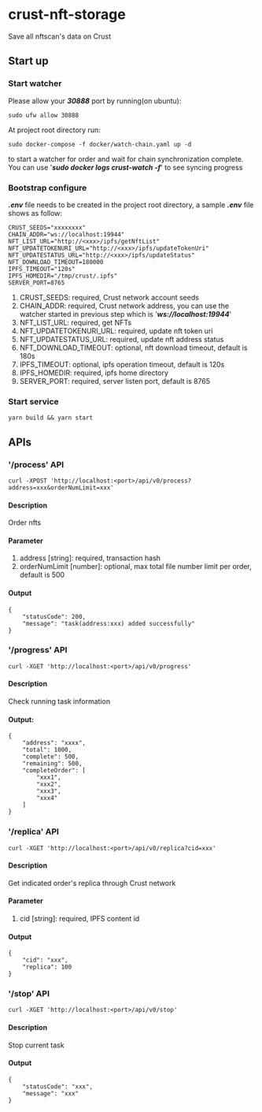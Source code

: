 # crust-nft-storage
Save all nftscan's data on Crust

## Start up

### Start watcher 

Please allow your ***30888*** port by running(on ubuntu):
```
sudo ufw allow 30888
```

At project root directory run:
```
sudo docker-compose -f docker/watch-chain.yaml up -d
```
to start a watcher for order and wait for chain synchronization complete. You can use '***sudo docker logs crust-watch -f***' to see syncing progress

### Bootstrap configure 
***.env*** file needs to be created in the project root directory, a sample ***.env*** file shows as follow:
```
CRUST_SEEDS="xxxxxxxx"
CHAIN_ADDR="ws://localhost:19944"
NFT_LIST_URL="http://<xxx>/ipfs/getNftList"
NFT_UPDATETOKENURI_URL="http://<xxx>/ipfs/updateTokenUri"
NFT_UPDATESTATUS_URL="http://<xxx>/ipfs/updateStatus"
NFT_DOWNLOAD_TIMEOUT=180000
IPFS_TIMEOUT="120s"
IPFS_HOMEDIR="/tmp/crust/.ipfs"
SERVER_PORT=8765
```

1. CRUST_SEEDS: required, Crust network account seeds
1. CHAIN_ADDR: required, Crust network address, you can use the watcher started in previous step which is '***ws://localhost:19944***'
1. NFT_LIST_URL: required, get NFTs
1. NFT_UPDATETOKENURI_URL: required, update nft token uri
1. NFT_UPDATESTATUS_URL: required, update nft address status
1. NFT_DOWNLOAD_TIMEOUT: optional, nft download timeout, default is 180s
1. IPFS_TIMEOUT: optional, ipfs operation timeout, default is 120s
1. IPFS_HOMEDIR: required, ipfs home directory
1. SERVER_PORT: required, server listen port, default is 8765

### Start service
```
yarn build && yarn start
```

## APIs

### '/process' API

```
curl -XPOST 'http://localhost:<port>/api/v0/process?address=xxx&orderNumLimit=xxx'
```

#### Description
Order nfts

#### Parameter
1. address [string]: required, transaction hash
1. orderNumLimit [number]: optional, max total file number limit per order, default is 500

#### Output
```
{
    "statusCode": 200,
    "message": "task(address:xxx) added successfully"
}
```

### '/progress' API

```
curl -XGET 'http://localhost:<port>/api/v0/progress'
```

#### Description
Check running task information

#### Output:
```
{
    "address": "xxxx",
    "total": 1000,
    "complete": 500,
    "remaining": 500,
    "completeOrder": [
        "xxx1",
        "xxx2",
        "xxx3",
        "xxx4"
    ]
}
```

### '/replica' API

```
curl -XGET 'http://localhost:<port>/api/v0/replica?cid=xxx'
```

#### Description
Get indicated order's replica through Crust network

#### Parameter
1. cid [string]: required, IPFS content id

#### Output
```
{
    "cid": "xxx",
    "replica": 100
}
```

### '/stop' API

```
curl -XGET 'http://localhost:<port>/api/v0/stop'
```

#### Description
Stop current task

#### Output
```
{
    "statusCode": "xxx",
    "message": "xxx"
}
```
